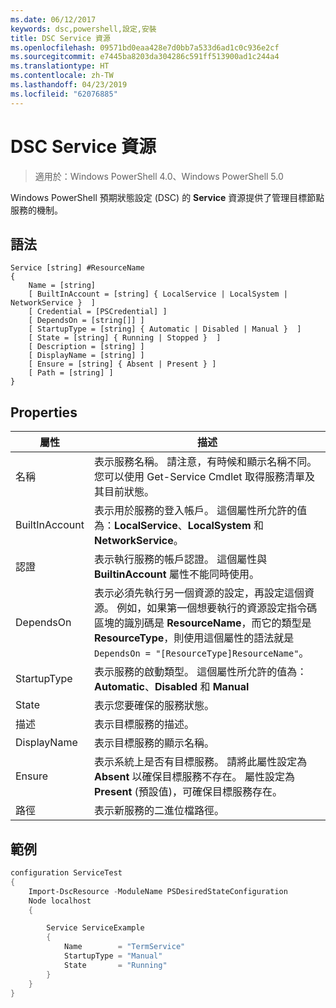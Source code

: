 ```yaml
---
ms.date: 06/12/2017
keywords: dsc,powershell,設定,安裝
title: DSC Service 資源
ms.openlocfilehash: 09571bd0eaa428e7d0bb7a533d6ad1c0c936e2cf
ms.sourcegitcommit: e7445ba8203da304286c591ff513900ad1c244a4
ms.translationtype: HT
ms.contentlocale: zh-TW
ms.lasthandoff: 04/23/2019
ms.locfileid: "62076885"
---
```

# <a name="dsc-service-resource"></a>DSC Service 資源

> 適用於：Windows PowerShell 4.0、Windows PowerShell 5.0


Windows PowerShell 預期狀態設定 (DSC) 的 **Service** 資源提供了管理目標節點服務的機制。

## <a name="syntax"></a>語法

```
Service [string] #ResourceName
{
    Name = [string]
    [ BuiltInAccount = [string] { LocalService | LocalSystem | NetworkService }  ]
    [ Credential = [PSCredential] ]
    [ DependsOn = [string[]] ]
    [ StartupType = [string] { Automatic | Disabled | Manual }  ]
    [ State = [string] { Running | Stopped }  ]
    [ Description = [string] ]
    [ DisplayName = [string] ]
    [ Ensure = [string] { Absent | Present } ]
    [ Path = [string] ]
}
```

## <a name="properties"></a>Properties

|  屬性  |  描述   |
|---|---|
| 名稱| 表示服務名稱。 請注意，有時候和顯示名稱不同。 您可以使用 Get-Service Cmdlet 取得服務清單及其目前狀態。|
| BuiltInAccount| 表示用於服務的登入帳戶。 這個屬性所允許的值為：**LocalService**、**LocalSystem** 和 **NetworkService**。|
| 認證| 表示執行服務的帳戶認證。 這個屬性與 __BuiltinAccount__ 屬性不能同時使用。|
| DependsOn| 表示必須先執行另一個資源的設定，再設定這個資源。 例如，如果第一個想要執行的資源設定指令碼區塊的識別碼是 __ResourceName__，而它的類型是 __ResourceType__，則使用這個屬性的語法就是 `DependsOn = "[ResourceType]ResourceName"`。|
| StartupType| 表示服務的啟動類型。 這個屬性所允許的值為：**Automatic**、**Disabled** 和 **Manual**|
| State| 表示您要確保的服務狀態。|
| 描述 | 表示目標服務的描述。|
| DisplayName | 表示目標服務的顯示名稱。|
| Ensure | 表示系統上是否有目標服務。 請將此屬性設定為**Absent** 以確保目標服務不存在。 屬性設定為 **Present** (預設值)，可確保目標服務存在。|
| 路徑 | 表示新服務的二進位檔路徑。|

## <a name="example"></a>範例

```powershell
configuration ServiceTest
{
    Import-DscResource -ModuleName PSDesiredStateConfiguration
    Node localhost
    {

        Service ServiceExample
        {
            Name        = "TermService"
            StartupType = "Manual"
            State       = "Running"
        }
    }
}
```